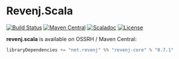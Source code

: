 Revenj.Scala
============

[![Build Status](https://travis-ci.org/ngs-doo/revenj.svg?branch=travis)](https://travis-ci.org/ngs-doo/revenj)
[![Maven Central](https://maven-badges.herokuapp.com/maven-central/net.revenj/revenj-core_2.12/badge.svg)](https://maven-badges.herokuapp.com/maven-central/net.revenj/revenj-core_2.12)
[![Scaladoc](https://javadoc-badge.appspot.com/net.revenj/revenj-core_2.12.svg?label=scaladoc)](http://javadoc-badge.appspot.com/net.revenj/revenj-core_2.12)
[![License](https://img.shields.io/badge/license-BSD%203--Clause-brightgreen.svg)](https://opensource.org/licenses/BSD-3-Clause)

**revenj.scala** is available on OSSRH / Maven Central:

```scala
libraryDependencies += "net.revenj" %% "revenj-core" % "0.7.1"
```
